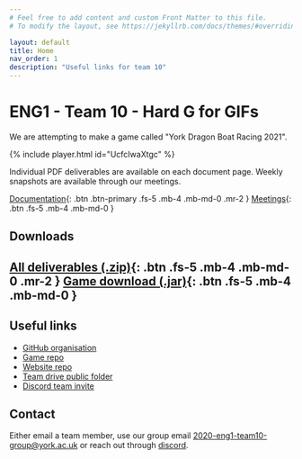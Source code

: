 ```yaml
---
# Feel free to add content and custom Front Matter to this file.
# To modify the layout, see https://jekyllrb.com/docs/themes/#overriding-theme-defaults

layout: default
title: Home
nav_order: 1
description: "Useful links for team 10"
---
```


# ENG1 - Team 10 - Hard G for GIFs

We are attempting to make a game called "York Dragon Boat Racing 2021".

{% include player.html id="UcfcIwaXtgc" %}


Individual PDF deliverables are available on each document page. Weekly snapshots are available through our meetings.

[Documentation](docs){: .btn .btn-primary .fs-5 .mb-4 .mb-md-0 .mr-2 } [Meetings](meetings){: .btn .fs-5 .mb-4 .mb-md-0 }

## Downloads

[All deliverables (.zip)](/assets/deliverables/combined.zip){: .btn .fs-5 .mb-4 .mb-md-0 .mr-2 } [Game download (.jar)](https://github.com/hardgforgifs/game/releases/download/1.0.3/DragonBoatRacing.v1.0.3.jar){: .btn .fs-5 .mb-4 .mb-md-0 }
---

## Useful links

- [GitHub organisation](https://github.com/hardgforgifs)
- [Game repo](https://github.com/hardgforgifs/game)
- [Website repo](https://github.com/hardgforgifs/hardgforgifs.github.io)
- [Team drive public folder](https://drive.google.com/drive/folders/1cAkmU4waNDv5wJghdtnq-_oiVVZdnb_f?usp=sharing)
- [Discord team invite](https://discord.gg/KqRXdVzFkw)


## Contact

Either email a team member, use our group email [2020-eng1-team10-group@york.ac.uk](mailto:2020-eng1-team10-group@york.ac.uk) or reach out through [discord](https://discord.gg/KqRXdVzFkw).
